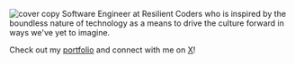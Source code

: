 ![cover copy](https://github.com/user-attachments/assets/3879d1a6-e63a-4677-ac3b-11fda0dc5b1c)
Software Engineer at Resilient Coders who is inspired by the boundless nature of technology as a means to drive the culture forward in ways we've yet to imagine.



Check out my [portfolio](https://fullstackfrench.netlify.app/) and connect with me on [X](https://x.com/fullstackfrench)!

<!--
**fullstackfrench/fullstackfrench** is a ✨ _special_ ✨ repository because its `README.md` (this file) appears on your GitHub profile.

Here are some ideas to get you started:

- 🔭 I’m currently working on ...
- 🌱 I’m currently learning ...
- 👯 I’m looking to collaborate on ...
- 🤔 I’m looking for help with ...
- 💬 Ask me about ...
- 📫 How to reach me: ...
- 😄 Pronouns: ...
- ⚡ Fun fact: ...
-->
